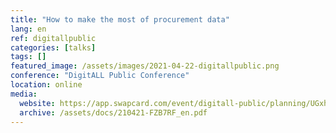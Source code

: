 ```yaml
---
title: "How to make the most of procurement data"
lang: en
ref: digitallpublic
categories: [talks]
tags: []
featured_image: /assets/images/2021-04-22-digitallpublic.png
conference: "DigitALL Public Conference"
location: online
media:
  website: https://app.swapcard.com/event/digitall-public/planning/UGxhbm5pbmdfMzk2Mzc1
  archive: /assets/docs/210421-FZB7RF_en.pdf
---
```

